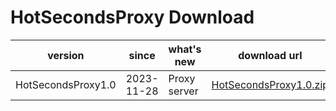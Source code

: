 # HotSecondsProxy Download


| version | since |   what's new| download url |
| ------ | ------ |  ------| ------|
|HotSecondsProxy1.0 | 2023-11-28 |  Proxy server | [HotSecondsProxy1.0.zip](https://github.com/Liubsyy/HotSecondsIDEA/releases/download/ProxyServer/HotSecondsProxy1.0.zip)

